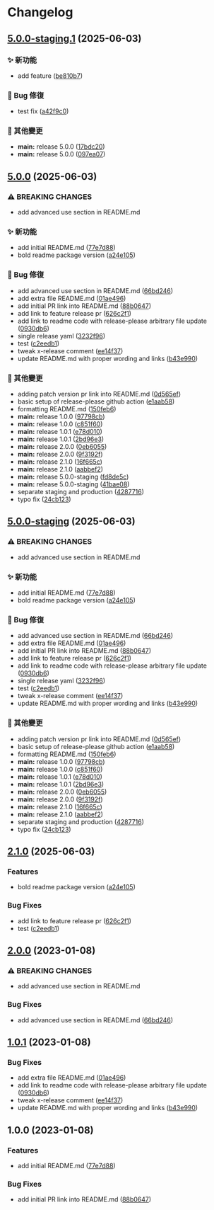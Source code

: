# Changelog

## [5.0.0-staging.1](https://github.com/clspeter/expo-release-please-example/compare/v5.0.0-staging...v5.0.0-staging.1) (2025-06-03)


### ✨ 新功能

* add feature ([be810b7](https://github.com/clspeter/expo-release-please-example/commit/be810b76ccb8dc00e1006c8593811434d7f39e56))


### 🐛 Bug 修復

* test fix ([a42f9c0](https://github.com/clspeter/expo-release-please-example/commit/a42f9c0ceee61111a0370d355084bace82e22df5))


### 🔧 其他變更

* **main:** release 5.0.0 ([17bdc20](https://github.com/clspeter/expo-release-please-example/commit/17bdc20e2e1f48351c44ad825ee1261af1740d74))
* **main:** release 5.0.0 ([097ea07](https://github.com/clspeter/expo-release-please-example/commit/097ea07063a9a296efb6b02686ffac3ebf78a4e2))

## [5.0.0](https://github.com/clspeter/expo-release-please-example/compare/v4.0.11...v5.0.0) (2025-06-03)


### ⚠ BREAKING CHANGES

* add advanced use section in README.md

### ✨ 新功能

* add initial README.md ([77e7d88](https://github.com/clspeter/expo-release-please-example/commit/77e7d8885c84a69f6d016624dd4e674cd084c8a2))
* bold readme package version ([a24e105](https://github.com/clspeter/expo-release-please-example/commit/a24e10535334955b58d5bb7a2e4ddfb4c3225056))


### 🐛 Bug 修復

* add advanced use section in README.md ([66bd246](https://github.com/clspeter/expo-release-please-example/commit/66bd24635f00642d221cb19211fe63048ac29cbf))
* add extra file README.md ([01ae496](https://github.com/clspeter/expo-release-please-example/commit/01ae4968adb0b6029096718e154de34ac366e31b))
* add initial PR link into README.md ([88b0647](https://github.com/clspeter/expo-release-please-example/commit/88b0647518f0b74950051c2760a93f5cb4ff0039))
* add link to feature release pr ([626c2f1](https://github.com/clspeter/expo-release-please-example/commit/626c2f1383d651b25742c146c037c3e6f1e9b73a))
* add link to readme code with release-please arbitrary file update ([0930db6](https://github.com/clspeter/expo-release-please-example/commit/0930db6ce13f8a2257f797f82dcb285bbc374ab1))
* single release yaml ([3232f96](https://github.com/clspeter/expo-release-please-example/commit/3232f96ee843b639447b23e21217c8ca26f6fa11))
* test ([c2eedb1](https://github.com/clspeter/expo-release-please-example/commit/c2eedb1a71097febe9c5b51035c8fe79125d0321))
* tweak x-release comment ([ee14f37](https://github.com/clspeter/expo-release-please-example/commit/ee14f370548bcb4f7f61a9f317012cf428c9352e))
* update README.md with proper wording and links ([b43e990](https://github.com/clspeter/expo-release-please-example/commit/b43e990d7e8f4cae779e3a56f145c6c80d48735c))


### 🔧 其他變更

* adding patch version pr link into README.md ([0d565ef](https://github.com/clspeter/expo-release-please-example/commit/0d565ef8a450aec8fe2452d9887efa783f0cd89f))
* basic setup of release-please github action ([e1aab58](https://github.com/clspeter/expo-release-please-example/commit/e1aab588be0562fb6e59d91e6d2194598d7bda1c))
* formatting README.md ([150feb6](https://github.com/clspeter/expo-release-please-example/commit/150feb68ef82fe5f11a5cd512a0373f167af475b))
* **main:** release 1.0.0 ([97798cb](https://github.com/clspeter/expo-release-please-example/commit/97798cba3fc878a676ec9b8d91dd4ef53ad648ff))
* **main:** release 1.0.0 ([c851f60](https://github.com/clspeter/expo-release-please-example/commit/c851f60fdb75741cdf42304b6c330d80e82116f6))
* **main:** release 1.0.1 ([e78d010](https://github.com/clspeter/expo-release-please-example/commit/e78d010267fe3e699cdf254c3a2f3eb38cd24038))
* **main:** release 1.0.1 ([2bd96e3](https://github.com/clspeter/expo-release-please-example/commit/2bd96e3b0b94409809362a804f086351f2083497))
* **main:** release 2.0.0 ([0eb6055](https://github.com/clspeter/expo-release-please-example/commit/0eb6055065157ea391003f8a364f5ef22067a28a))
* **main:** release 2.0.0 ([9f3192f](https://github.com/clspeter/expo-release-please-example/commit/9f3192f9c29d3dc81375ff76fba00054964f238f))
* **main:** release 2.1.0 ([16f665c](https://github.com/clspeter/expo-release-please-example/commit/16f665c8ac731c5ce364d452cab752cc97c33cd9))
* **main:** release 2.1.0 ([aabbef2](https://github.com/clspeter/expo-release-please-example/commit/aabbef27c2c661041cec7b17393a2db1466108a9))
* **main:** release 5.0.0-staging ([fd8de5c](https://github.com/clspeter/expo-release-please-example/commit/fd8de5cfb5b14147eacce6db6c8434e82cf63ffb))
* **main:** release 5.0.0-staging ([41bae08](https://github.com/clspeter/expo-release-please-example/commit/41bae0896ab3ebb188ec8852a620255f4f57df27))
* separate staging and production ([4287716](https://github.com/clspeter/expo-release-please-example/commit/4287716a86eef76dc238daf6495fa5c8ea1fe6d8))
* typo fix ([24cb123](https://github.com/clspeter/expo-release-please-example/commit/24cb1233c0df64c3f129bc1dff4dc633fbfc11c7))

## [5.0.0-staging](https://github.com/clspeter/expo-release-please-example/compare/v4.0.11...v5.0.0-staging) (2025-06-03)


### ⚠ BREAKING CHANGES

* add advanced use section in README.md

### ✨ 新功能

* add initial README.md ([77e7d88](https://github.com/clspeter/expo-release-please-example/commit/77e7d8885c84a69f6d016624dd4e674cd084c8a2))
* bold readme package version ([a24e105](https://github.com/clspeter/expo-release-please-example/commit/a24e10535334955b58d5bb7a2e4ddfb4c3225056))


### 🐛 Bug 修復

* add advanced use section in README.md ([66bd246](https://github.com/clspeter/expo-release-please-example/commit/66bd24635f00642d221cb19211fe63048ac29cbf))
* add extra file README.md ([01ae496](https://github.com/clspeter/expo-release-please-example/commit/01ae4968adb0b6029096718e154de34ac366e31b))
* add initial PR link into README.md ([88b0647](https://github.com/clspeter/expo-release-please-example/commit/88b0647518f0b74950051c2760a93f5cb4ff0039))
* add link to feature release pr ([626c2f1](https://github.com/clspeter/expo-release-please-example/commit/626c2f1383d651b25742c146c037c3e6f1e9b73a))
* add link to readme code with release-please arbitrary file update ([0930db6](https://github.com/clspeter/expo-release-please-example/commit/0930db6ce13f8a2257f797f82dcb285bbc374ab1))
* single release yaml ([3232f96](https://github.com/clspeter/expo-release-please-example/commit/3232f96ee843b639447b23e21217c8ca26f6fa11))
* test ([c2eedb1](https://github.com/clspeter/expo-release-please-example/commit/c2eedb1a71097febe9c5b51035c8fe79125d0321))
* tweak x-release comment ([ee14f37](https://github.com/clspeter/expo-release-please-example/commit/ee14f370548bcb4f7f61a9f317012cf428c9352e))
* update README.md with proper wording and links ([b43e990](https://github.com/clspeter/expo-release-please-example/commit/b43e990d7e8f4cae779e3a56f145c6c80d48735c))


### 🔧 其他變更

* adding patch version pr link into README.md ([0d565ef](https://github.com/clspeter/expo-release-please-example/commit/0d565ef8a450aec8fe2452d9887efa783f0cd89f))
* basic setup of release-please github action ([e1aab58](https://github.com/clspeter/expo-release-please-example/commit/e1aab588be0562fb6e59d91e6d2194598d7bda1c))
* formatting README.md ([150feb6](https://github.com/clspeter/expo-release-please-example/commit/150feb68ef82fe5f11a5cd512a0373f167af475b))
* **main:** release 1.0.0 ([97798cb](https://github.com/clspeter/expo-release-please-example/commit/97798cba3fc878a676ec9b8d91dd4ef53ad648ff))
* **main:** release 1.0.0 ([c851f60](https://github.com/clspeter/expo-release-please-example/commit/c851f60fdb75741cdf42304b6c330d80e82116f6))
* **main:** release 1.0.1 ([e78d010](https://github.com/clspeter/expo-release-please-example/commit/e78d010267fe3e699cdf254c3a2f3eb38cd24038))
* **main:** release 1.0.1 ([2bd96e3](https://github.com/clspeter/expo-release-please-example/commit/2bd96e3b0b94409809362a804f086351f2083497))
* **main:** release 2.0.0 ([0eb6055](https://github.com/clspeter/expo-release-please-example/commit/0eb6055065157ea391003f8a364f5ef22067a28a))
* **main:** release 2.0.0 ([9f3192f](https://github.com/clspeter/expo-release-please-example/commit/9f3192f9c29d3dc81375ff76fba00054964f238f))
* **main:** release 2.1.0 ([16f665c](https://github.com/clspeter/expo-release-please-example/commit/16f665c8ac731c5ce364d452cab752cc97c33cd9))
* **main:** release 2.1.0 ([aabbef2](https://github.com/clspeter/expo-release-please-example/commit/aabbef27c2c661041cec7b17393a2db1466108a9))
* separate staging and production ([4287716](https://github.com/clspeter/expo-release-please-example/commit/4287716a86eef76dc238daf6495fa5c8ea1fe6d8))
* typo fix ([24cb123](https://github.com/clspeter/expo-release-please-example/commit/24cb1233c0df64c3f129bc1dff4dc633fbfc11c7))

## [2.1.0](https://github.com/clspeter/expo-release-please-example/compare/v2.0.0...v2.1.0) (2025-06-03)


### Features

* bold readme package version ([a24e105](https://github.com/clspeter/expo-release-please-example/commit/a24e10535334955b58d5bb7a2e4ddfb4c3225056))


### Bug Fixes

* add link to feature release pr ([626c2f1](https://github.com/clspeter/expo-release-please-example/commit/626c2f1383d651b25742c146c037c3e6f1e9b73a))
* test ([c2eedb1](https://github.com/clspeter/expo-release-please-example/commit/c2eedb1a71097febe9c5b51035c8fe79125d0321))

## [2.0.0](https://github.com/dmi3y/expo-release-please-example/compare/v1.0.1...v2.0.0) (2023-01-08)


### ⚠ BREAKING CHANGES

* add advanced use section in README.md

### Bug Fixes

* add advanced use section in README.md ([66bd246](https://github.com/dmi3y/expo-release-please-example/commit/66bd24635f00642d221cb19211fe63048ac29cbf))

## [1.0.1](https://github.com/dmi3y/expo-release-please-example/compare/v1.0.0...v1.0.1) (2023-01-08)


### Bug Fixes

* add extra file README.md ([01ae496](https://github.com/dmi3y/expo-release-please-example/commit/01ae4968adb0b6029096718e154de34ac366e31b))
* add link to readme code with release-please arbitrary file update ([0930db6](https://github.com/dmi3y/expo-release-please-example/commit/0930db6ce13f8a2257f797f82dcb285bbc374ab1))
* tweak x-release comment ([ee14f37](https://github.com/dmi3y/expo-release-please-example/commit/ee14f370548bcb4f7f61a9f317012cf428c9352e))
* update README.md with proper wording and links ([b43e990](https://github.com/dmi3y/expo-release-please-example/commit/b43e990d7e8f4cae779e3a56f145c6c80d48735c))

## 1.0.0 (2023-01-08)


### Features

* add initial README.md ([77e7d88](https://github.com/dmi3y/expo-release-please-example/commit/77e7d8885c84a69f6d016624dd4e674cd084c8a2))


### Bug Fixes

* add initial PR link into README.md ([88b0647](https://github.com/dmi3y/expo-release-please-example/commit/88b0647518f0b74950051c2760a93f5cb4ff0039))
